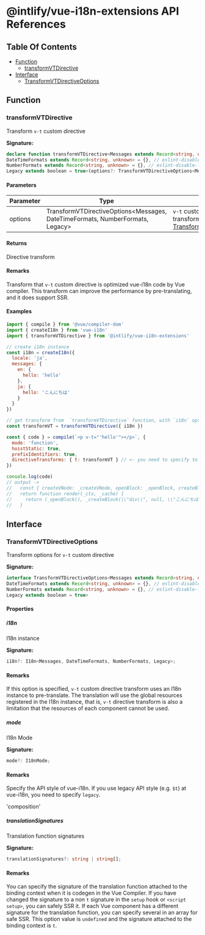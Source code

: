 # @intlify/vue-i18n-extensions API References

## Table Of Contents

- [Function](#function)
  - [transformVTDirective](#transformvtdirective)
- [Interface](#interface)
  - [TransformVTDirectiveOptions](#transformvtdirectiveoptions)

## Function

### transformVTDirective

Transform `v-t` custom directive

**Signature:**
```typescript
declare function transformVTDirective<Messages extends Record<string, unknown> = {}, // eslint-disable-line @typescript-eslint/ban-types -- TODO: fix this
DateTimeFormats extends Record<string, unknown> = {}, // eslint-disable-line @typescript-eslint/ban-types -- TODO: fix this
NumberFormats extends Record<string, unknown> = {}, // eslint-disable-line @typescript-eslint/ban-types -- TODO: fix this
Legacy extends boolean = true>(options?: TransformVTDirectiveOptions<Messages, DateTimeFormats, NumberFormats, Legacy>): DirectiveTransform;
```

#### Parameters

| Parameter | Type | Description |
| --- | --- | --- |
| options | TransformVTDirectiveOptions&lt;Messages, DateTimeFormats, NumberFormats, Legacy&gt; | `v-t` custom directive transform options, see [TransformVTDirectiveOptions](#transformvtdirectiveoptions) |

#### Returns

 Directive transform

#### Remarks

Transform that `v-t` custom directive is optimized vue-i18n code by Vue compiler. This transform can improve the performance by pre-translating, and it does support SSR.

#### Examples


```js
import { compile } from '@vue/compiler-dom'
import { createI18n } from 'vue-i18n'
import { transformVTDirective } from '@intlify/vue-i18n-extensions'

// create i18n instance
const i18n = createI18n({
  locale: 'ja',
  messages: {
    en: {
      hello: 'hello'
    },
    ja: {
      hello: 'こんにちは'
    }
  }
})

// get transform from  `transformVTDirective` function, with `i18n` option
const transformVT = transformVTDirective({ i18n })

const { code } = compile(`<p v-t="'hello'"></p>`, {
  mode: 'function',
  hoistStatic: true,
  prefixIdentifiers: true,
  directiveTransforms: { t: transformVT } // <- you need to specify to `directiveTransforms` option!
})

console.log(code)
// output ->
//   const { createVNode: _createVNode, openBlock: _openBlock, createBlock: _createBlock } = Vue
//   return function render(_ctx, _cache) {
//     return (_openBlock(), _createBlock(\\"div\\", null, \\"こんにちは！\\"))
//   }
```



## Interface

### TransformVTDirectiveOptions

Transform options for `v-t` custom directive

**Signature:**
```typescript
interface TransformVTDirectiveOptions<Messages extends Record<string, unknown> = {}, // eslint-disable-line @typescript-eslint/ban-types -- TODO: fix this
DateTimeFormats extends Record<string, unknown> = {}, // eslint-disable-line @typescript-eslint/ban-types -- TODO: fix this
NumberFormats extends Record<string, unknown> = {}, // eslint-disable-line @typescript-eslint/ban-types -- TODO: fix this
Legacy extends boolean = true> 
```


#### Properties

##### i18n

I18n instance

**Signature:**
```typescript
i18n?: I18n<Messages, DateTimeFormats, NumberFormats, Legacy>;
```

#### Remarks

If this option is specified, `v-t` custom directive transform uses an I18n instance to pre-translate. The translation will use the global resources registered in the I18n instance, that is, `v-t` directive transform is also a limitation that the resources of each component cannot be used.

##### mode

I18n Mode

**Signature:**
```typescript
mode?: I18nMode;
```

#### Remarks

Specify the API style of vue-i18n. If you use legacy API style (e.g. `$t`) at vue-i18n, you need to specify `legacy`.

 'composition'

##### translationSignatures

Translation function signatures

**Signature:**
```typescript
translationSignatures?: string | string[];
```

#### Remarks

You can specify the signature of the translation function attached to the binding context when it is codegen in the Vue Compiler. If you have changed the signature to a non `t` signature in the `setup` hook or `<script setup>`, you can safely SSR it. If each Vue component has a different signature for the translation function, you can specify several in an array for safe SSR. This option value is `undefined` and the signature attached to the binding context is `t`.



